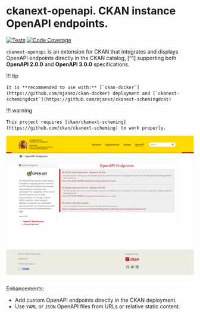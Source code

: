 # ckanext-openapi. CKAN instance OpenAPI endpoints.

[![Tests](https://github.com/mjanez/ckanext-openapi/workflows/Tests/badge.svg?branch=main)](https://github.com/mjanez/ckanext-openapi/actions)
[![Code Coverage](http://codecov.io/github/ckan/ckanext-openapi/coverage.svg?branch=main)](http://codecov.io/github/ckan/ckanext-openapi?branch=main)

`ckanext-openapi` is an extension for CKAN that integrates and displays OpenAPI endpoints directly in the CKAN catalog, [^1] supporting both **OpenAPI 2.0.0** and **OpenAPI 3.0.0** specifications.

!!! tip
    
    It is **recommended to use with:** [`ckan-docker`](https://github.com/mjanez/ckan-docker) deployment and [`ckanext-schemingdcat`](https://github.com/mjanez/ckanext-schemingdcat)

!!! warning

    This project requires [ckan/ckanext-scheming](https://github.com/ckan/ckanext-scheming) to work properly.

![image](./v1/img/openapi_endpoints.png)

Enhancements:

- Add custom OpenAPI endpoints directly in the CKAN deployment.
- Use `YAML` or `JSON` OpenAPI files from URLs or relative static content.